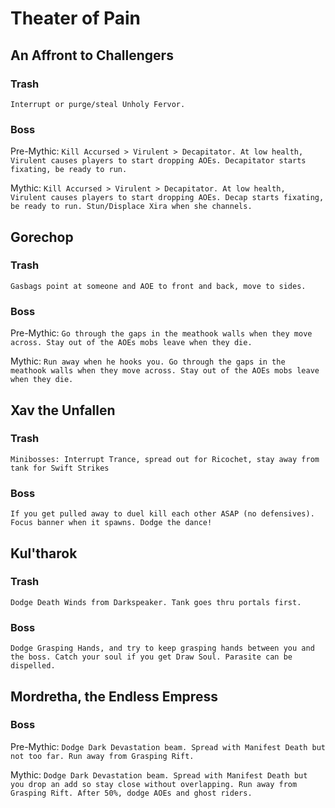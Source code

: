 # Theater of Pain

## An Affront to Challengers
### Trash
`Interrupt or purge/steal Unholy Fervor.`
### Boss
Pre-Mythic: `Kill Accursed > Virulent > Decapitator. At low health, Virulent causes players to start dropping AOEs. Decapitator starts fixating, be ready to run.`

Mythic: `Kill Accursed > Virulent > Decapitator. At low health, Virulent causes players to start dropping AOEs. Decap starts fixating, be ready to run. Stun/Displace Xira when she channels.`


## Gorechop
### Trash
`Gasbags point at someone and AOE to front and back, move to sides.`
### Boss
Pre-Mythic: `Go through the gaps in the meathook walls when they move across. Stay out of the AOEs mobs leave when they die.`

Mythic: `Run away when he hooks you. Go through the gaps in the meathook walls when they move across. Stay out of the AOEs mobs leave when they die.`

## Xav the Unfallen
### Trash
`Minibosses: Interrupt Trance, spread out for Ricochet, stay away from tank for Swift Strikes`
### Boss
`If you get pulled away to duel kill each other ASAP (no defensives). Focus banner when it spawns. Dodge the dance!`

## Kul'tharok
### Trash
`Dodge Death Winds from Darkspeaker. Tank goes thru portals first.`
### Boss
`Dodge Grasping Hands, and try to keep grasping hands between you and the boss. Catch your soul if you get Draw Soul. Parasite can be dispelled.`

## Mordretha, the Endless Empress
### Boss
Pre-Mythic: `Dodge Dark Devastation beam. Spread with Manifest Death but not too far. Run away from Grasping Rift.`

Mythic: `Dodge Dark Devastation beam. Spread with Manifest Death but you drop an add so stay close without overlapping. Run away from Grasping Rift. After 50%, dodge AOEs and ghost riders.`
